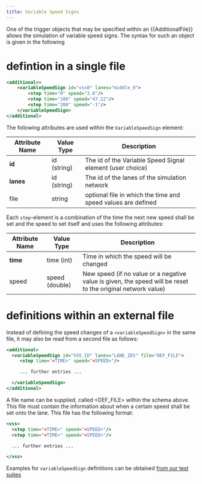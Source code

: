 ```yaml
---
title: Variable Speed Signs
---
```


One of the trigger objects that may be specified within an {{AdditionalFile}} allows the
simulation of variable speed signs. The syntax for such an object is given in the following

# defintion in a single file

```xml
<additional>>
    <variableSpeedSign id="vss0" lanes="middle_0">
        <step time="0" speed="2.8"/>
        <step time="100" speed="47.22"/>
        <step time="200" speed="-1"/>
    </variableSpeedSign>
</additional>
```



The following attributes are used within the `VariableSpeedSign` element:

| Attribute Name | Value Type  | Description                                                  |
| -------------- | ----------- | ------------------------------------------------------------ |
| **id**         | id (string) | The id of the Variable Speed Signal element (user choice)    |
| **lanes**      | id (string) | The id of the lanes of the simulation network                |
| file           | string      | optional file in which the time and speed values are defined |

Each `step`-element is a combination of the time the next new speed shall be set
and the speed to set itself and uses the following attributes:

| Attribute Name | Value Type     | Description                                                                                                 |
| -------------- | -------------- | ----------------------------------------------------------------------------------------------------------- |
| **time**       | time (int)     | Time in which the speed will be changed                                                                     |
| speed          | speed (double) | New speed (if no value or a negative value is given, the speed will be reset to the original network value) |

# definitions within an external file

Instead of defining the speed changes of a `<variableSpeedSign>` in the same file, it may also be read from a second file as follows:

```xml
<additional>
  <variableSpeedSign id="VSS_ID" lanes="LANE_IDS" file="DEF_FILE">
     <step time="<TIME>" speed="<SPEED>"/>

     ... further entries ...

  </variableSpeedSign>
</additional>
```

A file name can be supplied, called <DEF_FILE\> within the schema above. This file must contain the
information about when a certain speed shall be set onto the lane. This
file has the following format:

```xml
<vss>
  <step time="<TIME>" speed="<SPEED>"/>
  <step time="<TIME>" speed="<SPEED>"/>

  ... further entries ...

</vss>
```

Examples for `variableSpeedSign` definitions can be obtained [from our test suites](https://sumo.dlr.de/extractTest.php?path=sumo/extended/variable_speed_signs)
